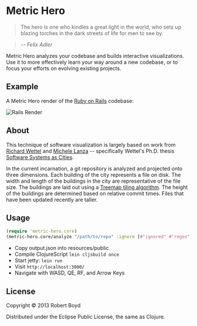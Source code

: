 # Metric Hero

> The hero is one who kindles a great light in the world, who sets up blazing torches in the dark streets of life for men to see by.

> -- *Felix Adler*

Metric Hero analyzes your codebase and builds interactive visualizations. Use it to more effectively learn your way around a new codebase, or to focus your efforts on evolving existing projects.


## Example

A Metric Hero render of the [Ruby on Rails](https://github.com/rails/rails) codebase:

![Rails Render](https://raw.github.com/wiki/rboyd/metric-hero/images/rails.png)


## About

This technique of software visualization is largely based on work from
[Richard Wettel](http://www.inf.usi.ch/phd/wettel/index.html) and
[Michele Lanza](http://www.inf.usi.ch/faculty/lanza/) -- specifically
Wettel's Ph.D. thesis
[Software Systems as Cities](http://www.inf.usi.ch/phd/wettel/download.php?f=Wettel10b-PhDThesis.pdf).

In the current incarnation, a git repository is analyzed and
projected onto three dimensions. Each building of the city represents
a file on disk. The width and length of the buildings
in the city are representative of the file size. The buildings are
laid out using a
[Treemap tiling algorithm](http://en.wikipedia.org/wiki/Treemapping#The_tiling_algorithm).
The height of the buildings are determined based on relative commit
times. Files that have been updated recently are taller.


## Usage

```clojure
(require 'metric-hero.core)
(metric-hero.core/analyze "/path/to/repo" :ignore [#"ignored" #"regex"])
```

* Copy output.json into resources/public
* Compile ClojureScript ```lein cljsbuild once```
* Start jetty: ```lein run```
* Visit ```http://localhost:3000/```
* Navigate with WASD, QE, RF, and Arrow Keys


## License

Copyright © 2013 Robert Boyd

Distributed under the Eclipse Public License, the same as Clojure.
